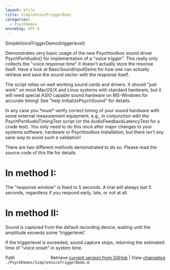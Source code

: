 ```yaml
---
layout: mfile
title: SimpleVoiceTriggerDemo
categories:
  - PsychDemos
encoding: UTF-8
---
```


SimpleVoiceTriggerDemo(triggerlevel)

Demonstrates very basic usage of the new Psychtoolbox sound driver
PsychPortAudio() for implementation of a "voice trigger". This really
only collects the "voice response time" it doesn't actually store the
resonse itself. Have a look at BasicSoundInputDemo for how one can
actually retrieve and save the sound vector with the response itself.

The script relies on well working sound cards and drivers. It should
"just work" on most MacOS/X and Linux systems with standard hardware, but
it will need special ASIO capable sound hardware on MS-Windows for
accurate timing! See "help InitializePsychSound" for details.

In any case you \*must\* verify correct timing of your sound hardware with
some external measurement equipment, e.g., in conjunction with the
PsychPortAudioTimingTest script (or the AudioFeedbackLatencyTest for a
crude test). You only need to do this once after major changes to your
systems software, hardware or Psychtoolbox installation, but there isn't
any sane way to avoid such a validation!

There are two different methods demonstrated to do so. Please read the
source code of this file for details.

# In method I:

The "response window" is fixed to 5 seconds. A trial will always last 5
seconds, regardless if you respond early, late, or not at all.


# In method II:

Sound is captured from the default recording device, waiting
until the amplitude exceeds some 'triggerlevel'.

If the triggerlevel is exceeded, sound capture stops, returning the
estimated time of "voice onset" in system time.



<div class="code_header" style="text-align:right;">
  <span style="float:left;">Path&nbsp;&nbsp;</span> <span class="counter">Retrieve <a href=
  "https://raw.github.com/Psychtoolbox-3/Psychtoolbox-3/beta/./PsychDemos/SimpleVoiceTriggerDemo.m">current version from GitHub</a> | View <a href=
  "https://github.com/Psychtoolbox-3/Psychtoolbox-3/commits/beta/./PsychDemos/SimpleVoiceTriggerDemo.m">changelog</a></span>
</div>
<div class="code">
  <code>./PsychDemos/SimpleVoiceTriggerDemo.m</code>
</div>
